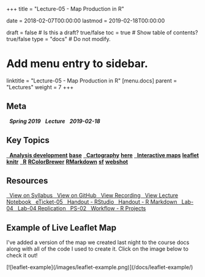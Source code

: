 +++
title = "Lecture-05 - Map Production in R"

date = 2018-02-07T00:00:00
lastmod = 2019-02-18T00:00:00

draft = false  # Is this a draft? true/false
toc = true  # Show table of contents? true/false
type = "docs"  # Do not modify.

# Add menu entry to sidebar.
linktitle = "Lecture-05 - Map Production in R"
[menu.docs]
  parent = "Lectures"
  weight = 7
+++

## Meta
<i class="meta-badge semester-sp19"><i class="far fa-calendar-alt fa-lg"></i>&nbsp; **Spring 2019** </i> 
<i class="meta-badge progress-lecture"><i class="fas fa-tasks fa-lg"></i>&nbsp; **Lecture** </i> 
<i class="meta-badge progress-update"><i class="far fa-clock fa-lg"></i>&nbsp; **2019-02-18** </i>

## Key Topics
<a class="meta-badge keyword" href="/docs/topic-index/#a-d"><i class="fas fa-tags fa-lg"></i>&nbsp; **Analysis development**</a> 
<a class="meta-badge package" href="/docs/topic-index/#a-d"><i class="fas fa-archive fa-lg"></i> **base**</a> 
<a class="meta-badge keyword" href="/docs/topic-index/#a-d"><i class="fas fa-tags fa-lg"></i>&nbsp; **Cartography**</a> 
<a class="meta-badge package" href="/docs/topic-index/#e-h"><i class="fas fa-archive fa-lg"></i> **here**</a> 
<a class="meta-badge keyword" href="/docs/topic-index/#i-l"><i class="fas fa-tags fa-lg"></i>&nbsp; **Interactive maps**</a> 
<a class="meta-badge package" href="/docs/topic-index/#i-l"><i class="fas fa-archive fa-lg"></i> **leaflet**</a>
<a class="meta-badge package" href="/docs/topic-index/#i-l"><i class="fas fa-archive fa-lg"></i> **knitr**</a>
<a class="meta-badge tool" href="/docs/topic-index/#q-t"><i class="fas fa-wrench fa-lg"></i>&nbsp; **R**</a>
<a class="meta-badge package" href="/docs/topic-index/#q-t"><i class="fas fa-archive fa-lg"></i> **RColorBrewer**</a>
<a class="meta-badge package" href="/docs/topic-index/#q-t"><i class="fas fa-archive fa-lg"></i> **RMarkdown**</a>
<a class="meta-badge package" href="/docs/topic-index/#q-t"><i class="fas fa-archive fa-lg"></i> **sf**</a>
<a class="meta-badge package" href="/docs/topic-index/#u-z"><i class="fas fa-archive fa-lg"></i> **webshot**</a>

## Resources
<a class="btn btn-outline-primary resource" href="https://slu-soc5650.github.io/syllabus/lecture-05-map-production-in-r.html" target="_blank"><i class="fas fa-book fa-lg"></i>&nbsp; View on Syllabus </a> 
<a class="btn btn-outline-primary resource" href="https://github.com/slu-soc5650/lecture-05" target="_blank"><i class="fab fa-github fa-lg"></i>&nbsp; View on GitHub </a> 
<a class="btn btn-outline-primary resource" href="https://slu.tegrity.com/#/recording/0114fd3f-6ac2-4013-b5d2-c6cbd04cfd17" target="_blank"><i class="fas fa-video fa-lg"></i>&nbsp; View Recording </a>
<a class="btn btn-outline-primary resource" href="http://slu-soc5650.github.io/lecture-05/index.nb.html" target="_blank"><i class="fab fa-markdown fa-lg"></i>&nbsp; View Lecture Notebook </a>
<a class="btn btn-outline-primary resource" href="https://goo.gl/forms/HCfCVSrdglBfPcpi1" target="_blank"><i class="fab fa-google fa-lg"></i>&nbsp; eTicket-05 </a>
<a class="btn btn-outline-primary resource" href="https://github.com/slu-soc5650/lecture-05/blob/master/handouts/lecture-05-RStudio.pdf" target="_blank"><i class="fas fa-file-pdf fa-lg"></i>&nbsp; Handout - RStudio </a>
<a class="btn btn-outline-primary resource" href="https://github.com/slu-soc5650/lecture-05/blob/master/handouts/lecture-05-rMarkdown.pdf" target="_blank"><i class="fas fa-file-pdf fa-lg"></i>&nbsp; Handout - R Markdown </a>
<a class="btn btn-outline-primary resource" href="https://github.com/slu-soc5650/lecture-05/blob/master/assignments/lab-04.pdf" target="_blank"><i class="fas fa-file-pdf fa-lg"></i>&nbsp; Lab-04 </a>
<a class="btn btn-outline-primary resource" href="https://github.com/slu-soc5650/lecture-05/blob/master/assignments/lab-04-replication/" target="_blank"><i class="fas fa-folder-open fa-lg"></i>&nbsp; Lab-04 Replication </a>
<a class="btn btn-outline-primary resource" href="https://github.com/slu-soc5650/lecture-05/blob/master/assignments/ps-02.pdf" target="_blank"><i class="fas fa-file-pdf fa-lg"></i>&nbsp; PS-02 </a>
<a class="btn btn-outline-primary resource" href="https://github.com/slu-soc5650/lecture-05/blob/master/handouts/lecture-05-rProjectWorkflow.pdf" target="_blank"><i class="fas fa-file-pdf fa-lg"></i>&nbsp; Workflow - R Projects </a>

## Example of Live Leaflet Map
I've added a version of the map we created last night to the course docs along with all of the code I used to create it. Click on the image below to check it out!
<p> </p>
[![leaflet-example](/images/leaflet-example.png)](/docs/leaflet-example/)
<p> </p>